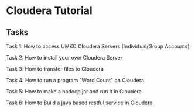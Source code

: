 Cloudera Tutorial
=================

Tasks
----------

Task 1: How to access UMKC Cloudera Servers (Individual/Group Accounts)

Task 2: How to install your own Cloudera Server

Task 3: How to transfer files to Cloudera

Task 4: How to run a program "Word Count" on Cloudera

Task 5: How to make a hadoop jar and run it in Cloudera

Task 6: How to Build a java based restful service in Cloudera
